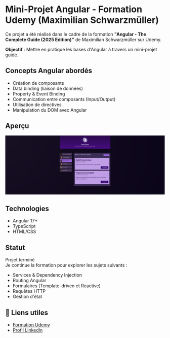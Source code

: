 # Mini-Projet Angular - Formation Udemy (Maximilian Schwarzmüller)

Ce projet a été réalisé dans le cadre de la formation **"Angular - The Complete Guide (2025 Edition)"** de Maximilian Schwarzmüller sur Udemy.

**Objectif** : Mettre en pratique les bases d'Angular à travers un mini-projet guidé.

## Concepts Angular abordés

- Création de composants
- Data binding (liaison de données)
- Property & Event Binding
- Communication entre composants (Input/Output)
- Utilisation de directives
- Manipulation du DOM avec Angular

## Aperçu

![Aperçu du projet](src/assets/screenshot.png)

## Technologies

- Angular 17+
- TypeScript
- HTML/CSS

## Statut

Projet terminé  
Je continue la formation pour explorer les sujets suivants :
- Services & Dependency Injection
- Routing Angular
- Formulaires (Template-driven et Reactive)
- Requêtes HTTP
- Gestion d'état

## 🔗 Liens utiles

- [Formation Udemy](https://www.udemy.com/course/the-complete-guide-to-angular-2/)  
- [Profil LinkedIn](https://www.linkedin.com/in/kevin-maldonado-km)
